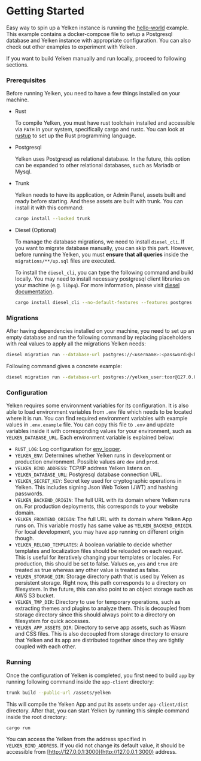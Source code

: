 # Getting Started

Easy way to spin up a Yelken instance is running the [hello-world](https://github.com/bwqr/yelken/tree/main/examples/hello-world) example.
This example contains a docker-compose file to setup a Postgresql database and Yelken instance with appropriate configuration.
You can also check out other examples to experiment with Yelken.

If you want to build Yelken manually and run locally, proceed to following sections.

### Prerequisites
Before running Yelken, you need to have a few things installed on your machine.

* Rust

  To compile Yelken, you must have rust toolchain installed and accessible via `PATH` in your system, specifically cargo and rustc.
  You can look at [rustup](https://rustup.rs) to set up the Rust programming language.

* Postgresql

  Yelken uses Postgresql as relational database. In the future, this option can be expanded to other relational databases, such as Mariadb or Mysql.

* Trunk

  Yelken needs to have its application, or Admin Panel, assets built and ready before starting. And these assets are built with trunk. You can install it with this command:
  ```sh
  cargo install --locked trunk
  ```

* Diesel (Optional)

  To manage the database migrations, we need to install `diesel_cli`. If you want to migrate database manually, you can skip this part.
  However, before running the Yelken, you must **ensure that all queries** inside the `migrations/**/up.sql` files are executed.

  To install the `diesel_cli`, you can type the following command and build locally.
  You may need to install necessary postgresql client libraries on your machine (e.g. `libpq`).
  For more information, please visit [diesel documentation](https://diesel.rs/guides/getting-started#installing-diesel-cli).
  ```sh
  cargo install diesel_cli --no-default-features --features postgres
  ```

### Migrations

After having dependencies installed on your machine, you need to set up an empty database and run the following command by replacing placeholders with real values to apply all the migrations Yelken needs:
```sh
diesel migration run --database-url postgres://<username>:<password>@<hostname>/<database>
```
Following command gives a concrete example:
```sh
diesel migration run --database-url postgres://yelken_user:toor@127.0.0.1:5432/yelken
```

### Configuration
Yelken requires some environment variables for its configuration. It is also able to load environment variables from `.env` file which needs to be located where it is run.
You can find required environment variables with example values in `.env.example` file. You can copy this file to `.env` and update variables inside it with corresponding values for your environment, such as `YELKEN_DATABASE_URL`.
Each environment variable is explained below:

* `RUST_LOG`: Log configuration for [env_logger](https://docs.rs/env_logger).
* `YELKEN_ENV`: Determines whether Yelken runs in development or production environment. Possible values are `dev` and `prod`.
* `YELKEN_BIND_ADDRESS`: TCP/IP address Yelken listens on.
* `YELKEN_DATABASE_URL`: Postgresql database connection URL.
* `YELKEN_SECRET_KEY`: Secret key used for cryptographic operations in Yelken. This includes signing Json Web Token (JWT) and hashing passwords.
* `YELKEN_BACKEND_ORIGIN`: The full URL with its domain where Yelken runs on. For production deployments, this corresponds to your website domain.
* `YELKEN_FRONTEND_ORIGIN`: The full URL with its domain where Yelken App runs on. This variable mostly has same value as `YELKEN_BACKEND_ORIGIN`. For local development, you may have app running on different origin though.
* `YELKEN_RELOAD_TEMPLATES`: A boolean variable to decide whether templates and localization files should be reloaded on each request. This is useful for iteratively changing your templates or locales. For production, this should be set to false. Values `on`, `yes` and `true` are treated as true whereas any other value is treated as false.
* `YELKEN_STORAGE_DIR`: Storage directory path that is used by Yelken as persistent storage. Right now, this path corresponds to a directory on filesystem. In the future, this can also point to an object storage such as AWS S3 bucket.
* `YELKEN_TMP_DIR`: Directory to use for temporary operations, such as extracting themes and plugins to analyze them. This is decoupled from storage directory since this should always point to a directory on filesystem for quick accesses.
* `YELKEN_APP_ASSETS_DIR`: Directory to serve app assets, such as Wasm and CSS files. This is also decoupled from storage directory to ensure that Yelken and its app are distributed together since they are tightly coupled with each other.

### Running
Once the configuration of Yelken is completed, you first need to build `app` by running following command inside the `app-client` directory:
```sh
trunk build --public-url /assets/yelken
```


This will compile the Yelken App and put its assets under `app-client/dist` directory. After that, you can start Yelken by running this simple command inside the root directory:
```sh
cargo run
```

You can access the Yelken from the address specified in `YELKEN_BIND_ADDRESS`.
If you did not change its default value, it should be accessible from [http://127.0.0.1:3000](http://127.0.0.1:3000) address.
